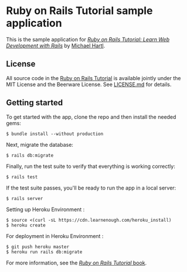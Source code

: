 # Ruby on Rails Tutorial sample application

This is the sample application for
[*Ruby on Rails Tutorial:
Learn Web Development with Rails*](http://www.railstutorial.org/)
by [Michael Hartl](http://www.michaelhartl.com/).

## License

All source code in the [Ruby on Rails Tutorial](http://railstutorial.org/)
is available jointly under the MIT License and the Beerware License. See
[LICENSE.md](LICENSE.md) for details.

## Getting started

To get started with the app, clone the repo and then install the needed gems:
```
$ bundle install --without production
```

Next, migrate the database:
```
$ rails db:migrate
```

Finally, run the test suite to verify that everything is working correctly:
```
$ rails test
```

If the test suite passes, you'll be ready to run the app in a local server:
```
$ rails server
```

Setting up Heroku Environment :
```
$ source <(curl -sL https://cdn.learnenough.com/heroku_install)
$ heroku create
```

For deployment in Heroku Environment :
```
$ git push heroku master
$ heroku run rails db:migrate
```

For more information, see the
[*Ruby on Rails Tutorial* book](http://www.railstutorial.org/book).

